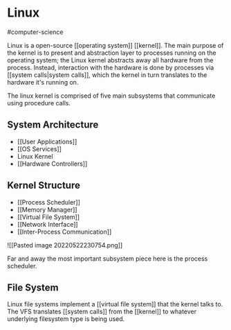 # Linux
#computer-science 

Linux is a open-source [[operating system]] [[kernel]]. The main purpose of the kernel is to present and abstraction layer to processes running on the operating system; the Linux kernel abstracts away all hardware from the process. Instead, interaction with the hardware is done by processes via [[system calls|system calls]], which the kernel in turn translates to the hardware it's running on.

The linux kernel is comprised of five main subsystems that communicate using procedure calls.

## System Architecture

- [[User Applications]]
- [[OS Services]]
- Linux Kernel
- [[Hardware Controllers]]

## Kernel Structure
- [[Process Scheduler]]
- [[Memory Manager]]
- [[Virtual File System]]
- [[Network Interface]]
- [[Inter-Process Communication]]

![[Pasted image 20220522230754.png]]

Far and away the most important subsystem piece here is the process scheduler.

## File System

Linux file systems implement a [[virtual file system]] that the kernel talks to. The VFS translates [[system calls]] from the [[kernel]] to whatever underlying filesystem type is being used.